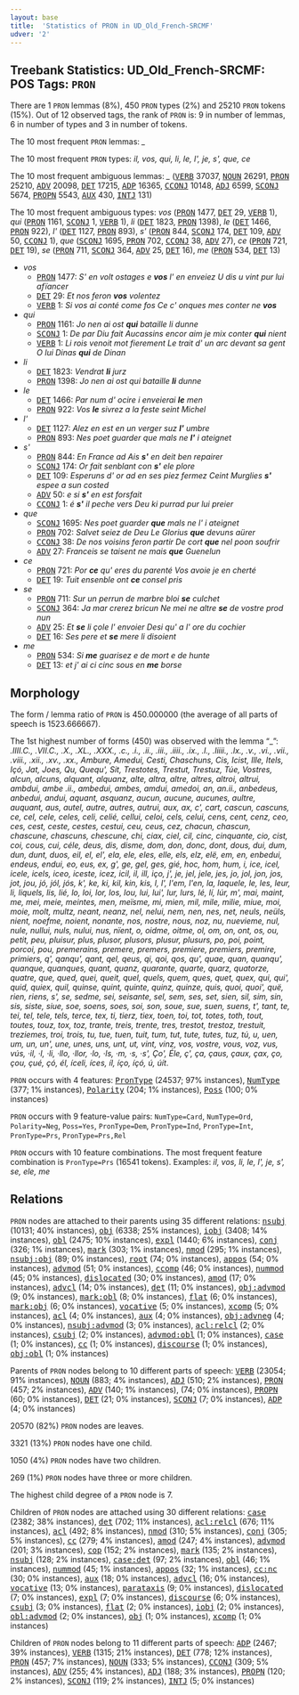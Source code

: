 ```yaml
---
layout: base
title:  'Statistics of PRON in UD_Old_French-SRCMF'
udver: '2'
---
```


## Treebank Statistics: UD_Old_French-SRCMF: POS Tags: `PRON`

There are 1 `PRON` lemmas (8%), 450 `PRON` types (2%) and 25210 `PRON` tokens (15%).
Out of 12 observed tags, the rank of `PRON` is: 9 in number of lemmas, 6 in number of types and 3 in number of tokens.

The 10 most frequent `PRON` lemmas: <em>_</em>

The 10 most frequent `PRON` types:  <em>il, vos, qui, li, le, l', je, s', que, ce</em>

The 10 most frequent ambiguous lemmas: <em>_</em> (<tt><a href="fro_srcmf-pos-VERB.html">VERB</a></tt> 37037, <tt><a href="fro_srcmf-pos-NOUN.html">NOUN</a></tt> 26291, <tt><a href="fro_srcmf-pos-PRON.html">PRON</a></tt> 25210, <tt><a href="fro_srcmf-pos-ADV.html">ADV</a></tt> 20098, <tt><a href="fro_srcmf-pos-DET.html">DET</a></tt> 17215, <tt><a href="fro_srcmf-pos-ADP.html">ADP</a></tt> 16365, <tt><a href="fro_srcmf-pos-CCONJ.html">CCONJ</a></tt> 10148, <tt><a href="fro_srcmf-pos-ADJ.html">ADJ</a></tt> 6599, <tt><a href="fro_srcmf-pos-SCONJ.html">SCONJ</a></tt> 5674, <tt><a href="fro_srcmf-pos-PROPN.html">PROPN</a></tt> 5543, <tt><a href="fro_srcmf-pos-AUX.html">AUX</a></tt> 430, <tt><a href="fro_srcmf-pos-INTJ.html">INTJ</a></tt> 131)

The 10 most frequent ambiguous types:  <em>vos</em> (<tt><a href="fro_srcmf-pos-PRON.html">PRON</a></tt> 1477, <tt><a href="fro_srcmf-pos-DET.html">DET</a></tt> 29, <tt><a href="fro_srcmf-pos-VERB.html">VERB</a></tt> 1), <em>qui</em> (<tt><a href="fro_srcmf-pos-PRON.html">PRON</a></tt> 1161, <tt><a href="fro_srcmf-pos-SCONJ.html">SCONJ</a></tt> 1, <tt><a href="fro_srcmf-pos-VERB.html">VERB</a></tt> 1), <em>li</em> (<tt><a href="fro_srcmf-pos-DET.html">DET</a></tt> 1823, <tt><a href="fro_srcmf-pos-PRON.html">PRON</a></tt> 1398), <em>le</em> (<tt><a href="fro_srcmf-pos-DET.html">DET</a></tt> 1466, <tt><a href="fro_srcmf-pos-PRON.html">PRON</a></tt> 922), <em>l'</em> (<tt><a href="fro_srcmf-pos-DET.html">DET</a></tt> 1127, <tt><a href="fro_srcmf-pos-PRON.html">PRON</a></tt> 893), <em>s'</em> (<tt><a href="fro_srcmf-pos-PRON.html">PRON</a></tt> 844, <tt><a href="fro_srcmf-pos-SCONJ.html">SCONJ</a></tt> 174, <tt><a href="fro_srcmf-pos-DET.html">DET</a></tt> 109, <tt><a href="fro_srcmf-pos-ADV.html">ADV</a></tt> 50, <tt><a href="fro_srcmf-pos-CCONJ.html">CCONJ</a></tt> 1), <em>que</em> (<tt><a href="fro_srcmf-pos-SCONJ.html">SCONJ</a></tt> 1695, <tt><a href="fro_srcmf-pos-PRON.html">PRON</a></tt> 702, <tt><a href="fro_srcmf-pos-CCONJ.html">CCONJ</a></tt> 38, <tt><a href="fro_srcmf-pos-ADV.html">ADV</a></tt> 27), <em>ce</em> (<tt><a href="fro_srcmf-pos-PRON.html">PRON</a></tt> 721, <tt><a href="fro_srcmf-pos-DET.html">DET</a></tt> 19), <em>se</em> (<tt><a href="fro_srcmf-pos-PRON.html">PRON</a></tt> 711, <tt><a href="fro_srcmf-pos-SCONJ.html">SCONJ</a></tt> 364, <tt><a href="fro_srcmf-pos-ADV.html">ADV</a></tt> 25, <tt><a href="fro_srcmf-pos-DET.html">DET</a></tt> 16), <em>me</em> (<tt><a href="fro_srcmf-pos-PRON.html">PRON</a></tt> 534, <tt><a href="fro_srcmf-pos-DET.html">DET</a></tt> 13)


* <em>vos</em>
  * <tt><a href="fro_srcmf-pos-PRON.html">PRON</a></tt> 1477: <em>S' en volt ostages e <b>vos</b> l' en enveiez U dis u vint pur lui afïancer</em>
  * <tt><a href="fro_srcmf-pos-DET.html">DET</a></tt> 29: <em>Et nos feron <b>vos</b> volentez</em>
  * <tt><a href="fro_srcmf-pos-VERB.html">VERB</a></tt> 1: <em>Si vos ai conté come fos Ce c' onques mes conter ne <b>vos</b></em>
* <em>qui</em>
  * <tt><a href="fro_srcmf-pos-PRON.html">PRON</a></tt> 1161: <em>Jo nen ai ost <b>qui</b> bataille li dunne</em>
  * <tt><a href="fro_srcmf-pos-SCONJ.html">SCONJ</a></tt> 1: <em>De par Diu fait Aucassins encor aim je mix conter <b>qui</b> nient</em>
  * <tt><a href="fro_srcmf-pos-VERB.html">VERB</a></tt> 1: <em>Li rois venoit mot fierement Le trait d' un arc devant sa gent O lui Dinas <b>qui</b> de Dinan</em>
* <em>li</em>
  * <tt><a href="fro_srcmf-pos-DET.html">DET</a></tt> 1823: <em>Vendrat <b>li</b> jurz</em>
  * <tt><a href="fro_srcmf-pos-PRON.html">PRON</a></tt> 1398: <em>Jo nen ai ost qui bataille <b>li</b> dunne</em>
* <em>le</em>
  * <tt><a href="fro_srcmf-pos-DET.html">DET</a></tt> 1466: <em>Par num d' ocire i enveierai <b>le</b> men</em>
  * <tt><a href="fro_srcmf-pos-PRON.html">PRON</a></tt> 922: <em>Vos <b>le</b> sivrez a la feste seint Michel</em>
* <em>l'</em>
  * <tt><a href="fro_srcmf-pos-DET.html">DET</a></tt> 1127: <em>Alez en est en un verger suz <b>l'</b> umbre</em>
  * <tt><a href="fro_srcmf-pos-PRON.html">PRON</a></tt> 893: <em>Nes poet guarder que mals ne <b>l'</b> i ateignet</em>
* <em>s'</em>
  * <tt><a href="fro_srcmf-pos-PRON.html">PRON</a></tt> 844: <em>En France ad Ais <b>s'</b> en deit ben repairer</em>
  * <tt><a href="fro_srcmf-pos-SCONJ.html">SCONJ</a></tt> 174: <em>Or fait senblant con <b>s'</b> ele plore</em>
  * <tt><a href="fro_srcmf-pos-DET.html">DET</a></tt> 109: <em>Esperuns d' or ad en ses piez fermez Ceint Murglies <b>s'</b> espee a sun costed</em>
  * <tt><a href="fro_srcmf-pos-ADV.html">ADV</a></tt> 50: <em>e si <b>s'</b> en est forsfait</em>
  * <tt><a href="fro_srcmf-pos-CCONJ.html">CCONJ</a></tt> 1: <em>é <b>s'</b> il peche vers Deu ki purrad pur lui preier</em>
* <em>que</em>
  * <tt><a href="fro_srcmf-pos-SCONJ.html">SCONJ</a></tt> 1695: <em>Nes poet guarder <b>que</b> mals ne l' i ateignet</em>
  * <tt><a href="fro_srcmf-pos-PRON.html">PRON</a></tt> 702: <em>Salvet seiez de Deu Le Glorius <b>que</b> devuns aürer</em>
  * <tt><a href="fro_srcmf-pos-CCONJ.html">CCONJ</a></tt> 38: <em>De nos voisins feron partir De cort <b>que</b> nel poon soufrir</em>
  * <tt><a href="fro_srcmf-pos-ADV.html">ADV</a></tt> 27: <em>Franceis se taisent ne mais <b>que</b> Guenelun</em>
* <em>ce</em>
  * <tt><a href="fro_srcmf-pos-PRON.html">PRON</a></tt> 721: <em>Por <b>ce</b> qu' eres du parenté Vos avoie je en cherté</em>
  * <tt><a href="fro_srcmf-pos-DET.html">DET</a></tt> 19: <em>Tuit ensenble ont <b>ce</b> consel pris</em>
* <em>se</em>
  * <tt><a href="fro_srcmf-pos-PRON.html">PRON</a></tt> 711: <em>Sur un perrun de marbre bloi <b>se</b> culchet</em>
  * <tt><a href="fro_srcmf-pos-SCONJ.html">SCONJ</a></tt> 364: <em>Ja mar crerez bricun Ne mei ne altre <b>se</b> de vostre prod nun</em>
  * <tt><a href="fro_srcmf-pos-ADV.html">ADV</a></tt> 25: <em>Et <b>se</b> li çole l' envoier Desi qu' a l' ore du cochier</em>
  * <tt><a href="fro_srcmf-pos-DET.html">DET</a></tt> 16: <em>Ses pere et <b>se</b> mere li disoient</em>
* <em>me</em>
  * <tt><a href="fro_srcmf-pos-PRON.html">PRON</a></tt> 534: <em>Si <b>me</b> guarisez e de mort e de hunte</em>
  * <tt><a href="fro_srcmf-pos-DET.html">DET</a></tt> 13: <em>et j' ai ci cinc sous en <b>me</b> borse</em>

## Morphology

The form / lemma ratio of `PRON` is 450.000000 (the average of all parts of speech is 1523.666667).

The 1st highest number of forms (450) was observed with the lemma “_”: <em>.IIII.C., .VII.C., .X., .XL., .XXX., .c., .i., .ii., .iii., .iiii., .ix., .l., .liiii., .lx., .v., .vi., .vii., .viii., .xii., .xv., .xx., Ambure, Amedui, Cesti, Chaschuns, Cis, Icist, Ille, Itels, Içó, Jat, Joes, Qu, Quequ', Sit, Trestotes, Trestut, Trestuz, Túe, Vostres, alcun, alcuns, alquant, alquanz, alte, altra, altre, altres, altroi, altrui, ambdui, ambe .ii., ambedui, ambes, amdui, amedoi, an, an.ii., anbedeus, anbedui, andui, aquant, asquanz, aucun, aucune, aucunes, aultre, auquant, aus, autel, autre, autres, autrui, aux, ax, c', cart, cascun, cascuns, ce, cel, cele, celes, celi, celié, cellui, celoi, cels, celui, cens, cent, cenz, ceo, ces, cest, ceste, cestes, cestui, ceu, ceus, cez, chacun, chascun, chascune, chascuns, chescune, chi, ciax, ciel, cil, cinc, cinquante, cio, cist, coi, cous, cui, céle, deus, dis, disme, dom, don, donc, dont, dous, dui, dum, dun, dunt, duos, eil, el, el', ela, ele, eles, elle, els, elz, elë, em, en, enbedui, endeus, endui, eo, eus, ex, g', ge, gel, ges, gié, hoc, hom, hum, i, ice, icel, icele, icels, iceo, iceste, icez, icil, il, ill, iço, j', je, jel, jele, jes, jo, jol, jon, jos, jot, jou, jó, jól, jós, k', ke, ki, kil, kin, kis, l, l', l'em, l'en, la, laquele, le, les, leur, li, liquels, lis, lié, lo, loi, lor, los, lou, lui, lui', lur, lurs, lé, lí, lúr, m', mai, maint, me, mei, meie, meintes, men, meïsme, mi, mien, mil, mile, milie, miue, moi, moie, molt, multz, neant, neanz, nel, nelui, nem, nen, nes, net, neuls, neüls, nient, noefme, noient, nonante, nos, nostre, nous, noz, nu, nuevieme, nul, nule, nullui, nuls, nului, nus, nïent, o, oidme, oitme, ol, om, on, ont, os, ou, petit, peu, pluisur, plus, plusor, plusors, plusur, plusurs, po, poi, point, porcoi, pou, premerains, premere, premers, premiere, premiers, premire, primiers, q', qanqu', qant, qel, qeus, qi, qoi, qos, qu', quae, quan, quanqu', quanque, quanques, quant, quanz, quarante, quarte, quarz, quatorze, quatre, que, qued, quei, queit, quel, quels, quem, ques, quet, quex, qui, qui', quid, quiex, quil, quinse, quint, quinte, quinz, quinze, quis, quoi, quoi', quë, rien, riens, s', se, sedme, sei, seisante, sel, sem, ses, set, sien, sil, sim, sin, sis, siste, siue, soe, soens, soes, soi, son, soue, sue, suen, suens, t', tant, te, tei, tel, tele, tels, terce, tex, ti, tierz, tiex, toen, toi, tot, totes, toth, tout, toutes, touz, tox, toz, trante, treis, trente, tres, trestot, trestoz, trestuit, treziemes, troi, trois, tu, tue, tuen, tuit, tum, tut, tute, tutes, tuz, tú, u, uen, um, un, un', une, unes, uns, unt, ut, vint, vinz, vos, vostre, vous, voz, vus, vús, ·il, ·l, ·li, ·llo, ·llor, ·lo, ·ls, ·m, ·s, ·s', Ço', Éle, ç', ça, çaus, çaux, çax, ço, çou, çué, çó, él, íceli, íces, íl, íço, íçó, ú, úít</em>.

`PRON` occurs with 4 features: <tt><a href="fro_srcmf-feat-PronType.html">PronType</a></tt> (24537; 97% instances), <tt><a href="fro_srcmf-feat-NumType.html">NumType</a></tt> (377; 1% instances), <tt><a href="fro_srcmf-feat-Polarity.html">Polarity</a></tt> (204; 1% instances), <tt><a href="fro_srcmf-feat-Poss.html">Poss</a></tt> (100; 0% instances)

`PRON` occurs with 9 feature-value pairs: `NumType=Card`, `NumType=Ord`, `Polarity=Neg`, `Poss=Yes`, `PronType=Dem`, `PronType=Ind`, `PronType=Int`, `PronType=Prs`, `PronType=Prs,Rel`

`PRON` occurs with 10 feature combinations.
The most frequent feature combination is `PronType=Prs` (16541 tokens).
Examples: <em>il, vos, li, le, l', je, s', se, ele, me</em>


## Relations

`PRON` nodes are attached to their parents using 35 different relations: <tt><a href="fro_srcmf-dep-nsubj.html">nsubj</a></tt> (10131; 40% instances), <tt><a href="fro_srcmf-dep-obj.html">obj</a></tt> (6338; 25% instances), <tt><a href="fro_srcmf-dep-iobj.html">iobj</a></tt> (3408; 14% instances), <tt><a href="fro_srcmf-dep-obl.html">obl</a></tt> (2475; 10% instances), <tt><a href="fro_srcmf-dep-expl.html">expl</a></tt> (1440; 6% instances), <tt><a href="fro_srcmf-dep-conj.html">conj</a></tt> (326; 1% instances), <tt><a href="fro_srcmf-dep-mark.html">mark</a></tt> (303; 1% instances), <tt><a href="fro_srcmf-dep-nmod.html">nmod</a></tt> (295; 1% instances), <tt><a href="fro_srcmf-dep-nsubj-obj.html">nsubj:obj</a></tt> (89; 0% instances), <tt><a href="fro_srcmf-dep-root.html">root</a></tt> (74; 0% instances), <tt><a href="fro_srcmf-dep-appos.html">appos</a></tt> (54; 0% instances), <tt><a href="fro_srcmf-dep-advmod.html">advmod</a></tt> (51; 0% instances), <tt><a href="fro_srcmf-dep-ccomp.html">ccomp</a></tt> (46; 0% instances), <tt><a href="fro_srcmf-dep-nummod.html">nummod</a></tt> (45; 0% instances), <tt><a href="fro_srcmf-dep-dislocated.html">dislocated</a></tt> (30; 0% instances), <tt><a href="fro_srcmf-dep-amod.html">amod</a></tt> (17; 0% instances), <tt><a href="fro_srcmf-dep-advcl.html">advcl</a></tt> (14; 0% instances), <tt><a href="fro_srcmf-dep-det.html">det</a></tt> (11; 0% instances), <tt><a href="fro_srcmf-dep-obj-advmod.html">obj:advmod</a></tt> (9; 0% instances), <tt><a href="fro_srcmf-dep-mark-obl.html">mark:obl</a></tt> (8; 0% instances), <tt><a href="fro_srcmf-dep-flat.html">flat</a></tt> (6; 0% instances), <tt><a href="fro_srcmf-dep-mark-obj.html">mark:obj</a></tt> (6; 0% instances), <tt><a href="fro_srcmf-dep-vocative.html">vocative</a></tt> (5; 0% instances), <tt><a href="fro_srcmf-dep-xcomp.html">xcomp</a></tt> (5; 0% instances), <tt><a href="fro_srcmf-dep-acl.html">acl</a></tt> (4; 0% instances), <tt><a href="fro_srcmf-dep-aux.html">aux</a></tt> (4; 0% instances), <tt><a href="fro_srcmf-dep-obj-advneg.html">obj:advneg</a></tt> (4; 0% instances), <tt><a href="fro_srcmf-dep-nsubj-advmod.html">nsubj:advmod</a></tt> (3; 0% instances), <tt><a href="fro_srcmf-dep-acl-relcl.html">acl:relcl</a></tt> (2; 0% instances), <tt><a href="fro_srcmf-dep-csubj.html">csubj</a></tt> (2; 0% instances), <tt><a href="fro_srcmf-dep-advmod-obl.html">advmod:obl</a></tt> (1; 0% instances), <tt><a href="fro_srcmf-dep-case.html">case</a></tt> (1; 0% instances), <tt><a href="fro_srcmf-dep-cc.html">cc</a></tt> (1; 0% instances), <tt><a href="fro_srcmf-dep-discourse.html">discourse</a></tt> (1; 0% instances), <tt><a href="fro_srcmf-dep-obj-obl.html">obj:obl</a></tt> (1; 0% instances)

Parents of `PRON` nodes belong to 10 different parts of speech: <tt><a href="fro_srcmf-pos-VERB.html">VERB</a></tt> (23054; 91% instances), <tt><a href="fro_srcmf-pos-NOUN.html">NOUN</a></tt> (883; 4% instances), <tt><a href="fro_srcmf-pos-ADJ.html">ADJ</a></tt> (510; 2% instances), <tt><a href="fro_srcmf-pos-PRON.html">PRON</a></tt> (457; 2% instances), <tt><a href="fro_srcmf-pos-ADV.html">ADV</a></tt> (140; 1% instances),  (74; 0% instances), <tt><a href="fro_srcmf-pos-PROPN.html">PROPN</a></tt> (60; 0% instances), <tt><a href="fro_srcmf-pos-DET.html">DET</a></tt> (21; 0% instances), <tt><a href="fro_srcmf-pos-SCONJ.html">SCONJ</a></tt> (7; 0% instances), <tt><a href="fro_srcmf-pos-ADP.html">ADP</a></tt> (4; 0% instances)

20570 (82%) `PRON` nodes are leaves.

3321 (13%) `PRON` nodes have one child.

1050 (4%) `PRON` nodes have two children.

269 (1%) `PRON` nodes have three or more children.

The highest child degree of a `PRON` node is 7.

Children of `PRON` nodes are attached using 30 different relations: <tt><a href="fro_srcmf-dep-case.html">case</a></tt> (2382; 38% instances), <tt><a href="fro_srcmf-dep-det.html">det</a></tt> (702; 11% instances), <tt><a href="fro_srcmf-dep-acl-relcl.html">acl:relcl</a></tt> (676; 11% instances), <tt><a href="fro_srcmf-dep-acl.html">acl</a></tt> (492; 8% instances), <tt><a href="fro_srcmf-dep-nmod.html">nmod</a></tt> (310; 5% instances), <tt><a href="fro_srcmf-dep-conj.html">conj</a></tt> (305; 5% instances), <tt><a href="fro_srcmf-dep-cc.html">cc</a></tt> (279; 4% instances), <tt><a href="fro_srcmf-dep-amod.html">amod</a></tt> (247; 4% instances), <tt><a href="fro_srcmf-dep-advmod.html">advmod</a></tt> (201; 3% instances), <tt><a href="fro_srcmf-dep-cop.html">cop</a></tt> (152; 2% instances), <tt><a href="fro_srcmf-dep-mark.html">mark</a></tt> (135; 2% instances), <tt><a href="fro_srcmf-dep-nsubj.html">nsubj</a></tt> (128; 2% instances), <tt><a href="fro_srcmf-dep-case-det.html">case:det</a></tt> (97; 2% instances), <tt><a href="fro_srcmf-dep-obl.html">obl</a></tt> (46; 1% instances), <tt><a href="fro_srcmf-dep-nummod.html">nummod</a></tt> (45; 1% instances), <tt><a href="fro_srcmf-dep-appos.html">appos</a></tt> (32; 1% instances), <tt><a href="fro_srcmf-dep-cc-nc.html">cc:nc</a></tt> (30; 0% instances), <tt><a href="fro_srcmf-dep-aux.html">aux</a></tt> (18; 0% instances), <tt><a href="fro_srcmf-dep-advcl.html">advcl</a></tt> (16; 0% instances), <tt><a href="fro_srcmf-dep-vocative.html">vocative</a></tt> (13; 0% instances), <tt><a href="fro_srcmf-dep-parataxis.html">parataxis</a></tt> (9; 0% instances), <tt><a href="fro_srcmf-dep-dislocated.html">dislocated</a></tt> (7; 0% instances), <tt><a href="fro_srcmf-dep-expl.html">expl</a></tt> (7; 0% instances), <tt><a href="fro_srcmf-dep-discourse.html">discourse</a></tt> (6; 0% instances), <tt><a href="fro_srcmf-dep-csubj.html">csubj</a></tt> (3; 0% instances), <tt><a href="fro_srcmf-dep-flat.html">flat</a></tt> (2; 0% instances), <tt><a href="fro_srcmf-dep-iobj.html">iobj</a></tt> (2; 0% instances), <tt><a href="fro_srcmf-dep-obl-advmod.html">obl:advmod</a></tt> (2; 0% instances), <tt><a href="fro_srcmf-dep-obj.html">obj</a></tt> (1; 0% instances), <tt><a href="fro_srcmf-dep-xcomp.html">xcomp</a></tt> (1; 0% instances)

Children of `PRON` nodes belong to 11 different parts of speech: <tt><a href="fro_srcmf-pos-ADP.html">ADP</a></tt> (2467; 39% instances), <tt><a href="fro_srcmf-pos-VERB.html">VERB</a></tt> (1315; 21% instances), <tt><a href="fro_srcmf-pos-DET.html">DET</a></tt> (778; 12% instances), <tt><a href="fro_srcmf-pos-PRON.html">PRON</a></tt> (457; 7% instances), <tt><a href="fro_srcmf-pos-NOUN.html">NOUN</a></tt> (333; 5% instances), <tt><a href="fro_srcmf-pos-CCONJ.html">CCONJ</a></tt> (309; 5% instances), <tt><a href="fro_srcmf-pos-ADV.html">ADV</a></tt> (255; 4% instances), <tt><a href="fro_srcmf-pos-ADJ.html">ADJ</a></tt> (188; 3% instances), <tt><a href="fro_srcmf-pos-PROPN.html">PROPN</a></tt> (120; 2% instances), <tt><a href="fro_srcmf-pos-SCONJ.html">SCONJ</a></tt> (119; 2% instances), <tt><a href="fro_srcmf-pos-INTJ.html">INTJ</a></tt> (5; 0% instances)

